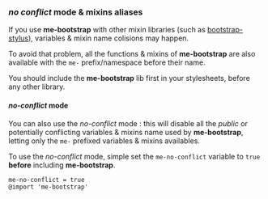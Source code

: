 ### *no conflict* mode & mixins aliases

If you use **me-bootstrap** with other mixin libraries (such as [bootstrap-stylus](https://github.com/Acquisio/bootstrap-stylus)), variables & mixin name colisions may happen.

To avoid that problem, all the functions & mixins of **me-bootstrap** are also available with the `me-` prefix/namespace before their name.

You should include the **me-bootstrap** lib first in your stylesheets, before any other library.

#### *no-conflict* mode

You can also use the *no-conflict* mode : this will disable all the *public* or potentially conflicting variables & mixins name used by **me-bootstrap**, letting only the `me-` prefixed variables & mixins availables.

To use the *no-conflict* mode, simple set the `me-no-conflict` variable to `true` **before** including **me-bootstrap**.

```stylus
me-no-conflict = true
@import 'me-bootstrap'
```
